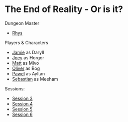 # The End of Reality - Or is it? 

Dungeon Master
- [Rhys](People/Rhys.md)

Players & Characters
- [Jamie](People/Jamie.md) as Daryll
- [Joey](People/Joey.md) as Horgor
- [Matt](People/Matt.md) as Mivo
- [Oliver](People/Oliver.md) as Bog
- [Pawel](People/Pawel.md) as Ayltan
- [Sebastian](People/Sebastian.md) as Meeham

Sessions:
- [Session 3](Sessions/Session%203.md)
- [Session 4](Sessions/Session%204.md)
- [Session 5](Sessions/Session%205.md)
- [Session 6](Sessions/Session%206.md)
